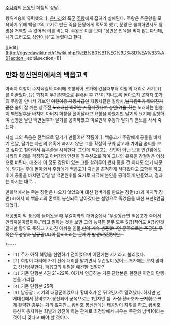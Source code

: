 [주나라](%EC%A3%BC%EB%82%98%EB%9D%BC.md)의
[문왕](%EC%A3%BC%EB%AC%B8%EC%99%95.md)인 희창의 장남.

왕위계승이 유력했으나, [은나라](%EC%9D%80%EB%82%98%EB%9D%BC.md)의 폭군
[주왕](%EC%A3%BC%EC%99%95.md)에게 잡혀가 살해된다. 주왕은 주문왕을 모욕하기 위해 백읍고의 고기로 만든 죽을
문왕에게 먹도록 했고, 문왕은 슬퍼하면서도 왕명을 거역할 수 없어서 이를 먹는다. 주왕은 이를 보며 "성인은 인육을 먹지 않는다던데, 니가
그러고도 성인이냐"고 놀렸다고 한다.

[[edit](http://rigvedawiki.net/r1/wiki.php/%EB%B0%B1%EC%9D%8D%EA%B3%A0?action=
edit&section=1)]

## 만화 봉신연의에서의 백읍고 ¶

  

아버지 희창이 주지육림의 파티에 초청되어 조가에 갔을때부터 희창의 대리로 서기`[1]`를 이끌었다.`[2]` 희창이 무기징역으로 유배된 후
7년이 지나도록 돌아오지 못하자 조가의 주왕을 만나서 가보인 <del>어린이용 자동차급인</del> 자동차같은 칠향차,<del>날다람쥐가
쫙펴진거 같은</del> 술이 잘 깨는 상주전,<del>노래대신 화려한 시절다갔다며 충언(?)을 하는</del> 노래하는 원숭이 백면원후을
바치며 아버지 희창을 풀어달라고 요청을 하였지만 달기의 요기에 흠칫하여 선빵을 날린 백면원후가 달기를 공격하였고 이로인해 주왕과 달기의
분노를 사서 죽는다.

  

사실 그의 죽음은 전적으로 달기가 만들어낸 작품이다. 백읍고가 주왕에게 공물을 바치기 전날, 달기는 자신의 유혹에 빠지지 않은 그를 확실히
구워 삶고자 가야금 솜씨를 보고 싶다고 찾아와서 유혹술을 시작한다. 그런데 백읍고는 선인이 아닌 보통 인간임에도 나라의 미래를 걱정하고
아버지의 안전을 최우선으로 하여 그녀의 유혹을 강철같은 이성으로 버틴다. 애초에 이 정도 강단이 있는 그를 살려두어 봤자 좋을 건 하나도
없기 때문에, 달기는 후에 돌아와서 주왕에게 백읍고가 자신을 끈적하게 쳐다봤다고 모함을 하고, 후에 공물을 바치던 당일 날 백면원후를 요기로
자극해 본인을 공격하게 만들었고, 결과는 아시는 대로...

  

만화책에서는 죽는 장면은 나오지 않았으며 대신 햄버거를 만드는 장면`[3]`과 마지막 장면`[4]`에서 희 백읍고의 혼백이 봉신되로
날아갔다는 설명으로 죽었음을 대신 표현&언급되었다.

  

태공망이 막 풍읍에 들어왔을 때 무길이와의 대화중에서 "무성왕급인 백읍고가 죽어서 안타까울따름이야.."라고 말하는 것을 보면 그의 능력은
문무 모두 S급(적어도 A급)인것 같지만 활약도 못하고 사라진 아쉬운 인물.<del>만약 계속 생존했다면 문쪽으로는 주공단, 무쪽은 무성왕과
남궁괄`[5]`이 묻혀버리는 문제가 발생되었겠지만...</del>

`\----`

  * `[1]` 주가 아직 혁명을 선언하기 전이었으며 이전에는 서기라고 불리었다.
  * `[2]` 희창이 파티에 가기 전에 대리를 맡기면서 무슨일이 있어도 조가에는 오지 말라고 신신당부한다. 백읍고의 위험을 예견한 것일까?
  * `[3]` 기존 단행본 4권 21~22쪽. 여기서 언급하는 기존 단행본은 완전판 이전의 단행본을 가리킴.
  * `[4]` 기존 단행본 25쪽
  * `[5]` 남궁괄 : 서기의 대장군이었으나 황비호가 온 뒤 2인자로 밀려났다. 하지만 선계대전에서 황비호가 봉신되어 군쪽으로는 1인자인 셈. <del>사실 황비호가 군지휘로 크게 활약한 경우는 거의 없지만...</del> 황비호 봉신전에는 태공망이 지휘를 하고, 황비호 봉신후 총지휘는 희발과 양전이 하는 관계로 최전방에서 싸우는 무관의 넘버1이라는 것이 더 맞다고 봐야 할 것이다.

